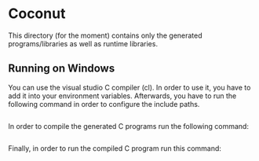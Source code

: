 Coconut
=======
This directory (for the moment) contains only the generated programs/libraries as well as runtime libraries.

Running on Windows
------------------
You can use the visual studio C compiler (cl). 
In order to use it, you have to add it into your environment variables.
Afterwards, you have to run the following command in order to configure the include paths.

```vcvars32
```

In order to compile the generated C programs run the following command:

```compile
```

Finally, in order to run the compiled C program run this command:

```run
```